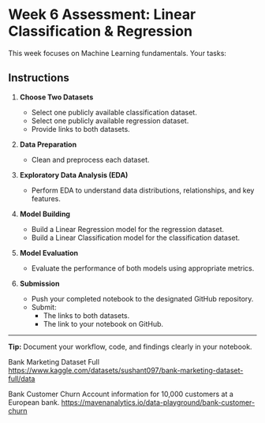# Week 6 Assessment: Linear Classification & Regression

This week focuses on Machine Learning fundamentals. Your tasks:

## Instructions

1. **Choose Two Datasets**
    - Select one publicly available classification dataset.
    - Select one publicly available regression dataset.
    - Provide links to both datasets.

2. **Data Preparation**
    - Clean and preprocess each dataset.

3. **Exploratory Data Analysis (EDA)**
    - Perform EDA to understand data distributions, relationships, and key features.

4. **Model Building**
    - Build a Linear Regression model for the regression dataset.
    - Build a Linear Classification model for the classification dataset.

5. **Model Evaluation**
    - Evaluate the performance of both models using appropriate metrics.

6. **Submission**
    - Push your completed notebook to the designated GitHub repository.
    - Submit:
      - The links to both datasets.
      - The link to your notebook on GitHub.

---

**Tip:** Document your workflow, code, and findings clearly in your notebook.

Bank Marketing Dataset Full
https://www.kaggle.com/datasets/sushant097/bank-marketing-dataset-full/data

Bank Customer Churn
Account information for 10,000 customers at a European bank.
https://mavenanalytics.io/data-playground/bank-customer-churn